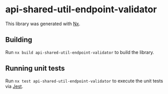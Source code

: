 # api-shared-util-endpoint-validator

This library was generated with [Nx](https://nx.dev).

## Building

Run `nx build api-shared-util-endpoint-validator` to build the library.

## Running unit tests

Run `nx test api-shared-util-endpoint-validator` to execute the unit tests via [Jest](https://jestjs.io).
